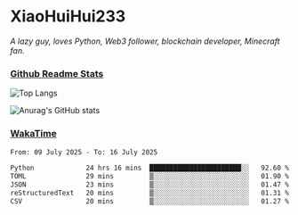 # XiaoHuiHui233

*A lazy guy, loves Python, Web3 follower, blockchain developer, Minecraft fan.*

### [Github Readme Stats](https://github.com/anuraghazra/github-readme-stats)

![Top Langs](https://github-readme-stats.vercel.app/api/top-langs/?username=XiaoHuiHui233&layout=compact&theme=github_dark)

![Anurag's GitHub stats](https://github-readme-stats.vercel.app/api?username=XiaoHuiHui233&show_icons=true&theme=github_dark)

### [WakaTime](https://wakatime.com)

<!--START_SECTION:waka-->

```txt
From: 09 July 2025 - To: 16 July 2025

Python             24 hrs 16 mins  ███████████████████████░░   92.60 %
TOML               29 mins         ▒░░░░░░░░░░░░░░░░░░░░░░░░   01.90 %
JSON               23 mins         ▒░░░░░░░░░░░░░░░░░░░░░░░░   01.47 %
reStructuredText   20 mins         ▒░░░░░░░░░░░░░░░░░░░░░░░░   01.31 %
CSV                20 mins         ▒░░░░░░░░░░░░░░░░░░░░░░░░   01.27 %
```

<!--END_SECTION:waka-->
